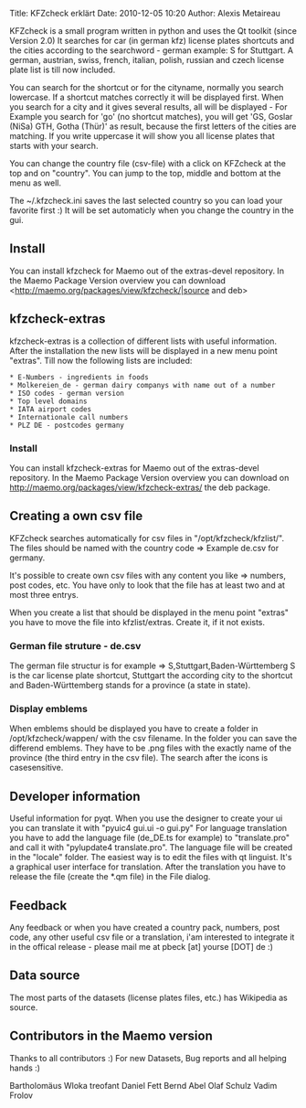 Title: KFZcheck erklärt
Date: 2010-12-05 10:20
Author: Alexis Metaireau

KFZcheck is a small program written in python and uses the Qt toolkit (since Version 2.0)
It searches for car (in german kfz) license plates shortcuts and the cities according to 
the searchword - german example: S for Stuttgart. A german, austrian, swiss, french, italian, polish, russian and czech license plate list is till now included.

You can search for the shortcut or for the cityname, normally you search lowercase. If a shortcut matches correctly it will be displayed first. When you search for a city and it gives several results, all will be displayed - For Example you search for 'go' (no shortcut matches), you will get 'GS, Goslar (NiSa) GTH, Gotha (Thür)' as result, because the first letters of the cities are matching. If you write uppercase it will show you all license plates that starts with your search.

You can change the country file (csv-file) with a click on KFZcheck at the top and on "country". You can jump to the top, middle and bottom at the menu as well.

The ~/.kfzcheck.ini saves the last selected country so you can load your favorite first :) It will
be set automaticly when you change the country in the gui.

## Install

You can install kfzcheck for Maemo out of the extras-devel repository. In the Maemo Package Version overview you can download <http://maemo.org/packages/view/kfzcheck/|source and deb>


## kfzcheck-extras 

kfzcheck-extras is a collection of different lists with useful information. After the installation the new lists will be displayed in a new menu point "extras". Till now the following lists are included:

    * E-Numbers - ingredients in foods
    * Molkereien_de - german dairy companys with name out of a number
    * ISO codes - german version
    * Top level domains
    * IATA airport codes
    * Internationale call numbers
    * PLZ DE - postcodes germany

### Install 

You can install kfzcheck-extras for Maemo out of the extras-devel repository. In the Maemo Package Version overview you can download on <http://maemo.org/packages/view/kfzcheck-extras/> the deb package.

## Creating a own csv file

KFZcheck searches automatically for csv files in "/opt/kfzcheck/kfzlist/". The files should be
named with the country code => Example de.csv for germany.

It's possible to create own csv files with any content you like => numbers, post codes, etc.
You have only to look that the file has at least two and at most three entrys.

When you create a list that should be displayed in the menu point "extras" you have to move the file into kfzlist/extras. Create it, if it not exists.

### German file struture - de.csv 

The german file structur is for example => S,Stuttgart,Baden-Württemberg
S is the car license plate shortcut, Stuttgart the according city to the shortcut and Baden-Württemberg
stands for a province (a state in state).

### Display emblems

When emblems should be displayed you have to create a folder in /opt/kfzcheck/wappen/ with the csv filename.
In the folder you can save the differend emblems. They have to be .png files with the exactly name of the 
province (the third entry in the csv file). The search after the icons is casesensitive.

## Developer information

Useful information for pyqt. When you use the designer to create your ui you can translate it with "pyuic4 gui.ui -o gui.py"
For language translation you have to add the language file (de_DE.ts for example) to "translate.pro" and call it with
"pylupdate4 translate.pro". The language file will be created in the "locale" folder. The easiest way is to edit the files with
qt linguist. It's a graphical user interface for translation. After the translation you have to release the file (create the *.qm file)
in the File dialog.

## Feedback 

Any feedback or when you have created a country pack, numbers, post code, any other useful csv file or a translation, 
i'am interested to integrate it in the offical release - please mail me at pbeck [at] yourse [DOT] de :)

## Data source 

The most parts of the datasets (license plates files, etc.) has Wikipedia as source. 

## Contributors in the Maemo version

Thanks to all contributors :) For new Datasets, Bug reports and all helping hands :) 

Bartholomäus Wloka
treofant
Daniel Fett
Bernd Abel
Olaf Schulz
Vadim Frolov

